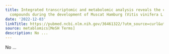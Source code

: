 ```yaml
---
title: Integrated transcriptomic and metabolomic analysis reveals the changes in monoterpene
  compounds during the development of Muscat Hamburg (Vitis vinifera L.) grape berries
date: '2022-12-03'
linkTitle: https://pubmed.ncbi.nlm.nih.gov/36461322/?utm_source=curl&utm_medium=rss&utm_campaign=pubmed-2&utm_content=1Zkrxt7ktlCbHBXEV3v65xxSnkSWNsJ1A6Fq3gBniKhGfIUslK&fc=20210907212339&ff=20221206201000&v=2.17.9
source: metablomics[MeSH Terms]
description: No ...
---
```

No ...
